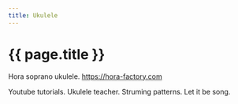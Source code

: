 ```yaml
---
title: Ukulele
---
```


# {{ page.title }}

Hora soprano ukulele. https://hora-factory.com

Youtube tutorials. Ukulele teacher. Struming patterns. Let it be song.
